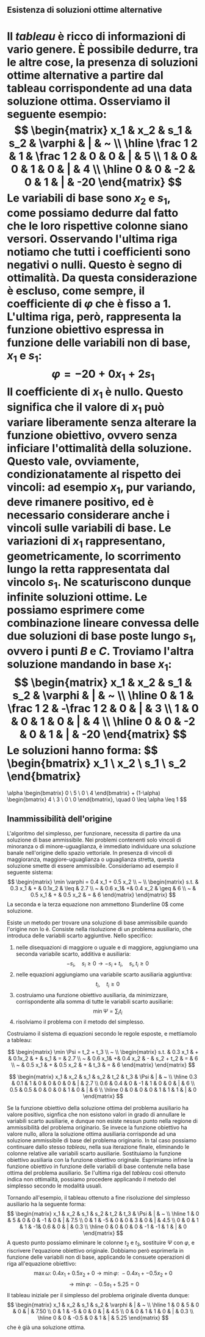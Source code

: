 
## Esistenza di soluzioni ottime alternative

Il *tableau* è ricco di informazioni di vario genere. È possibile dedurre, tra le altre cose, la presenza di soluzioni ottime alternative a partire dal tableau corrispondente ad una data soluzione ottima. Osserviamo il seguente esempio:
$$
\begin{matrix}
x_1 & x_2 & s_1 & s_2 & \varphi & | & ~ \\
\hline
\frac 1 2 & 1 & \frac 1 2 & 0 & 0 & | & 5 \\
1 & 0 & 0 & 1 & 0 & | & 4 \\
\hline
0 & 0 & -2 & 0 & 1 & | & -20
\end{matrix}
$$
Le variabili di base sono $x_2$ e $s_1$, come possiamo dedurre dal fatto che le loro rispettive colonne siano versori. Osservando l'ultima riga notiamo che tutti i coefficienti sono negativi o nulli. Questo è segno di ottimalità. Da questa considerazione è escluso, come sempre, il coefficiente di $\varphi$ che è fisso a 1. L'ultima riga, però, rappresenta la funzione obiettivo espressa in funzione delle variabili non di base, $x_1$ e $s_1$:
$$\varphi = -20 + 0 x_1 + 2 s_1$$
Il coefficiente di $x_1$ è nullo. Questo significa che il valore di $x_1$ può variare liberamente senza alterare la funzione obiettivo, ovvero senza inficiare l'ottimalità della soluzione. Questo vale, ovviamente, condizionatamente al rispetto dei vincoli: ad esempio $x_1$, pur variando, deve rimanere positivo, ed è necessario considerare anche i vincoli sulle variabili di base. Le variazioni di $x_1$ rappresentano, geometricamente, lo scorrimento lungo la retta rappresentata dal vincolo $s_1$. Ne scaturiscono dunque infinite soluzioni ottime. Le possiamo esprimere come combinazione lineare convessa delle due soluzioni di base poste lungo $s_1$, ovvero i punti $B$ e $C$. Troviamo l'altra soluzione mandando in base $x_1$:
$$
\begin{matrix}
x_1 & x_2 & s_1 & s_2 & \varphi & | & ~ \\
\hline
0 & 1 & \frac 1 2 & -\frac 1 2 & 0 & | & 3 \\
1 & 0 & 0 & 1 & 0 & | & 4 \\
\hline
0 & 0 & -2 & 0 & 1 & | & -20
\end{matrix}
$$
Le soluzioni hanno forma:
$$
\begin{bmatrix}
x_1 \\ x_2 \\ s_1 \\ s_2
\end{bmatrix}
=
\alpha
\begin{bmatrix}
0 \\ 5 \\ 0 \\ 4
\end{bmatrix}
+
(1-\alpha)
\begin{bmatrix}
4 \\ 3 \\ 0 \\ 0
\end{bmatrix},
\quad
0 \leq \alpha \leq 1
$$

## 

## Inammissibilità dell'origine

L'algoritmo del simplesso, per funzionare, necessita di partire da una soluzione di base ammissibile. Nei problemi contenenti solo vincoli di minoranza o di minore-uguaglianza, è immediato individuare una soluzione banale nell'origine dello spazio vettoriale. In presenza di vincoli di maggioranza, maggiore-uguaglianza o uguaglianza stretta, questa soluzione smette di essere ammissibile. Consideriamo ad esempio il seguente sistema:
$$
\begin{matrix}
\min \varphi = 0.4 x_1 + 0.5 x_2 \\ ~ \\
\begin{matrix}
s.t. & 0.3 x_1 & + & 0.1x_2 & \leq & 2.7 \\
~ & 0.6 x_1& +& 0.4 x_2 & \geq & 6 \\
~ & 0.5 x_1  & + & 0.5 x_2 & = & 6
\end{matrix}
\end{matrix}
$$
La seconda e la terza equazione non ammettono $\underline 0$ come soluzione. 

Esiste un metodo per trovare una soluzione di base ammissibile quando l'origine non lo è. Consiste nella risoluzione di un problema ausiliario, che introduca delle variabili scarto aggiuntive. Nello specifico:

1. nelle disequazioni di maggiore o uguale e di maggiore, aggiungiamo una seconda variabile scarto, additiva e ausiliaria:
  $$-s_i, \quad s_i \geq 0 \to -s_i + t_i, \quad s_i, t_i \geq 0$$
2. nelle equazioni aggiungiamo una variabile scarto ausiliaria aggiuntiva:
  $$t_i, \quad t_i \geq 0$$
3. costruiamo una funzione obiettivo ausiliaria, da minimizzare, corrispondente alla somma di tutte le variabili scarto ausiliarie:
  $$ \min \Psi = \sum_i t_i $$
  4. risolviamo il problema con il metodo del simplesso.

Costruiamo il sistema di equazioni secondo le regole esposte, e mettiamolo a tableau:

$$
\begin{matrix}
\min \Psi =  t_2 + t_3 \\ ~ \\
\begin{matrix}
s.t. & 0.3 x_1 & + & 0.1x_2 & + & s_1 & = & 2.7 \\
~ & 0.6 x_1& +& 0.4 x_2 & - & s_2 + t_2 & = & 6 \\
~ & 0.5 x_1  & + & 0.5 x_2 & + & t_3 & = & 6
\end{matrix}
\end{matrix}
$$

$$
\begin{matrix}
x_1 & x_2 & s_1 & s_2 & t_2 & t_3 & \Psi & | & ~ \\
\hline
0.3 & 0.1 & 1 & 0 & 0 & 0 & 0 & | & 2.7 \\
0.6 & 0.4 & 0 & -1 & 1 & 0 & 0 & | & 6 \\
0.5 & 0.5 & 0 & 0 & 0 & 1 & 0 & |  & 6 \\
\hline
0 & 0 & 0 & 0 & 1 & 1 & 1 & | & 0
\end{matrix}
$$

Se la funzione obiettivo della soluzione ottima del problema ausiliario ha valore positivo, signfica che non esistono valori in grado di annullare le variabili scarto ausiliarie, e dunque non esiste nessun punto nella regione di ammissibilità del problema originario. Se invece la funzione obiettivo ha valore nullo, allora la soluzione ottima ausiliaria corrisponde ad una soluzione ammissibile di base del problema originario. In tal caso possiamo continuare dallo stesso *tableau*, nella sua iterazione finale, eliminando le colonne relative alle variabili scarto ausiliarie. Sostituiamo la funzione obiettivo ausiliaria con la funzione obiettivo originale. Esprimiamo infine la funzione obiettivo in funzione delle variabili di base contenute nella base ottima del problema ausiliario. Se l'ultima riga del *tableau* così ottenuto indica non ottimalità, possiamo procedere applicando il metodo del simplesso secondo le modalità usuali.

Tornando all'esempio, il tableau ottenuto a fine risoluzione del simplesso ausiliario ha la seguente forma:
$$
\begin{matrix}
x_1 & x_2 & s_1 & s_2 & t_2 & t_3 & \Psi & | & ~ \\
\hline
1 & 0 & 5 & 0 & 0 & -1 & 0 & | & 7.5 \\
0 & 1 & -5 & 0 & 0 & 3 & 0 & | & 4.5 \\
0 & 0 & 1 & 1 & -1& 0.6 & 0 & |  & 0.3 \\
\hline
0 & 0 & 0 & 0 & -1 & -1 & 1 & | & 0
\end{matrix}
$$
A questo punto possiamo eliminare le colonne $t_2$ e $t_3$, sostituire $\Psi$ con $\varphi$, e riscrivere l'equazione obiettivo originale. Dobbiamo però esprimerla in funzione delle variabili non di base, applicando le consuete operazioni di riga all'equazione obiettivo:
$$\max \omega :~ 0.4 x_1 + 0.5 x_2 + 0  \to \min \varphi :~ -0.4 x_1 + -0.5 x_2 + 0$$
$$\to \min \varphi:~ -0.5 s_1 + 5.25 = 0 $$
Il tableau iniziale per il simplesso del problema originale diventa dunque:
$$
\begin{matrix}
x_1 & x_2 & s_1 & s_2 & \varphi & | & ~ \\
\hline
1 & 0 & 5 & 0 & 0  & | & 7.50 \\
0 & 1 & -5 & 0 & 0  & | & 4.5 \\
0 & 0 & 1 & 1 & 0  & |  & 0.3 \\
\hline
0 & 0 & -0.5 & 0  & 1 & | & 5.25
\end{matrix}
$$
che è già una soluzione ottima.


